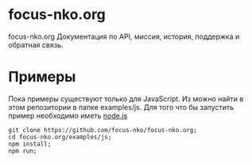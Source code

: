 # focus-nko.org
focus-nko.org Документация по API, миссия, история, поддержка и обратная связь.


# Примеры

Пока примеры существуют только для JavaScript. Из можно найти в этом репозитории в папке examples/js.
Для того что бы запустить пример необходимо иметь [node.js](https://nodejs.org/en/)

````
git clone https://github.com/focus-nko/focus-nko.org;
cd focus-nko.org/examples/js;
npm install;
npm run;